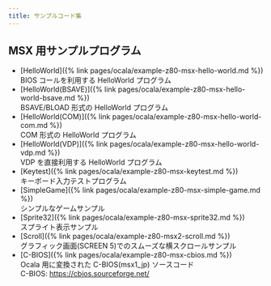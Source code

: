 ```yaml
---
title: サンプルコード集
---
```


## MSX 用サンプルプログラム

- [HelloWorld]({% link pages/ocala/example-z80-msx-hello-world.md %})  
  BIOS コールを利用する HelloWorld プログラム
- [HelloWorld(BSAVE)]({% link pages/ocala/example-z80-msx-hello-world-bsave.md %})  
  BSAVE/BLOAD 形式の HelloWorld プログラム
- [HelloWorld(COM)]({% link pages/ocala/example-z80-msx-hello-world-com.md %})  
  COM 形式の HelloWorld プログラム
- [HelloWorld(VDP)]({% link pages/ocala/example-z80-msx-hello-world-vdp.md %})  
  VDP を直接利用する HelloWorld プログラム
- [Keytest]({% link pages/ocala/example-z80-msx-keytest.md %})  
  キーボード入力テストプログラム
- [SimpleGame]({% link pages/ocala/example-z80-msx-simple-game.md %})  
  シンプルなゲームサンプル
- [Sprite32]({% link pages/ocala/example-z80-msx-sprite32.md %})  
  スプライト表示サンプル
- [Scroll]({% link pages/ocala/example-z80-msx2-scroll.md %})  
  グラフィック画面(SCREEN 5)でのスムーズな横スクロールサンプル
- [C-BIOS]({% link pages/ocala/example-z80-msx-cbios.md %})  
  Ocala 用に変換された C-BIOS(msx1_jp) ソースコード  
  C-BIOS: https://cbios.sourceforge.net/
